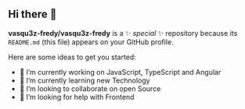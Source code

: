 ## Hi there 👋


**vasqu3z-fredy/vasqu3z-fredy** is a ✨ _special_ ✨ repository because its `README.md` (this file) appears on your GitHub profile.

Here are some ideas to get you started:

- 🔭 I’m currently working on JavaScript, TypeScript and Angular
- 🌱 I’m currently learning new Technology
- 👯 I’m looking to collaborate on open Source
- 🤔 I’m looking for help with Frontend

